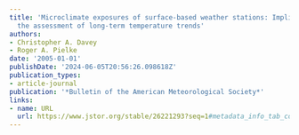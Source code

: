 ```yaml
---
title: 'Microclimate exposures of surface-based weather stations: Implications for
  the assessment of long-term temperature trends'
authors:
- Christopher A. Davey
- Roger A. Pielke
date: '2005-01-01'
publishDate: '2024-06-05T20:56:26.098618Z'
publication_types:
- article-journal
publication: '*Bulletin of the American Meteorological Society*'
links:
- name: URL
  url: https://www.jstor.org/stable/26221293?seq=1#metadata_info_tab_contents
---
```

